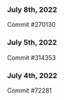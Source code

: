 ### July 8th, 2022

Commit #270130

### July 5th, 2022

Commit #314353


### July 4th, 2022

Commit #72281
